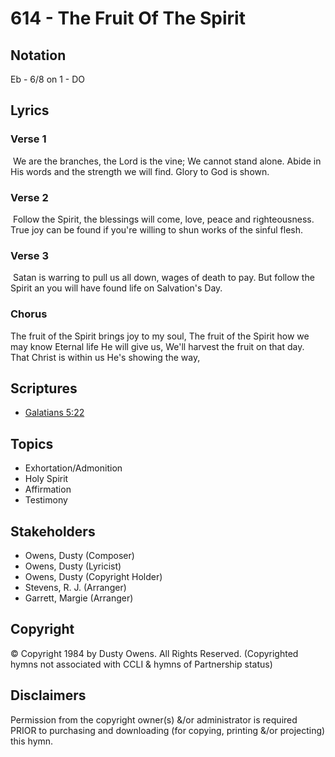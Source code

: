 # 614 - The Fruit Of The Spirit

## Notation

Eb - 6/8 on 1 - DO

## Lyrics

### Verse 1

 We are the branches, the Lord is the vine; We cannot stand alone. Abide in His words and the strength we will find. Glory to God is shown. 

### Verse 2

 Follow the Spirit, the blessings will come, love, peace and righteousness. True joy can be found if you're willing to shun works of the sinful flesh. 

### Verse 3

 Satan is warring to pull us all down, wages of death to pay. But follow the Spirit an you will have found life on Salvation's Day. 

### Chorus

The fruit of the Spirit brings joy to my soul, The fruit of the Spirit how we may know Eternal life He will give us, We'll harvest the fruit on that day. That Christ is within us He's showing the way, 


## Scriptures

- [Galatians 5:22](https://www.biblegateway.com/passage/?search=Galatians%205%3A22)

## Topics

- Exhortation/Admonition
- Holy Spirit
- Affirmation
- Testimony

## Stakeholders

- Owens, Dusty (Composer)
- Owens, Dusty (Lyricist)
- Owens, Dusty (Copyright Holder)
- Stevens, R. J. (Arranger)
- Garrett, Margie (Arranger)

## Copyright

© Copyright 1984 by Dusty Owens. All Rights Reserved.
(Copyrighted hymns not associated with CCLI & hymns of Partnership status)

## Disclaimers

Permission from the copyright owner(s) &/or administrator is required PRIOR to purchasing and downloading (for copying, printing &/or projecting) this hymn.

